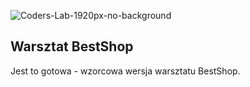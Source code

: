 ![Coders-Lab-1920px-no-background](https://user-images.githubusercontent.com/152855/73064373-5ed69780-3ea1-11ea-8a71-3d370a5e7dd8.png)


## Warsztat BestShop

Jest to gotowa - wzorcowa wersja warsztatu BestShop.
